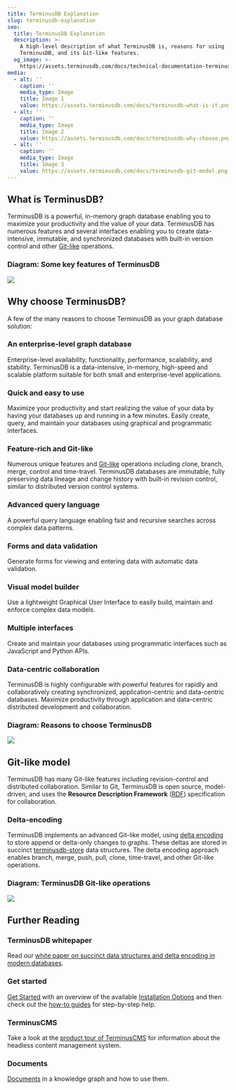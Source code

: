 ```yaml
---
title: TerminusDB Explanation
slug: terminusdb-explanation
seo:
  title: TerminusDB Explanation
  description: >-
    A high-level description of what TerminusDB is, reasons for using
    TerminusDB, and its Git-like features.
  og_image: >-
    https://assets.terminusdb.com/docs/technical-documentation-terminuscms-og.png
media:
  - alt: ''
    caption: ''
    media_type: Image
    title: Image 1
    value: https://assets.terminusdb.com/docs/terminusdb-what-is-it.png
  - alt: ''
    caption: ''
    media_type: Image
    title: Image 2
    value: https://assets.terminusdb.com/docs/terminusdb-why-choose.png
  - alt: ''
    caption: ''
    media_type: Image
    title: Image 3
    value: https://assets.terminusdb.com/docs/terminusdb-git-model.png
---
```


## What is TerminusDB?

TerminusDB is a powerful, in-memory graph database enabling you to maximize your productivity and the value of your data. TerminusDB has numerous features and several interfaces enabling you to create data-intensive, immutable, and synchronized databases with built-in version control and other [Git-like](#gitlikemodel) operations.

### Diagram: Some key features of TerminusDB

![](https://assets.terminusdb.com/docs/terminusdb-what-is-it.png)

## Why choose TerminusDB?

A few of the many reasons to choose TerminusDB as your graph database solution:

### An enterprise-level graph database

Enterprise-level availability, functionality, performance, scalability, and stability. TerminusDB is a data-intensive, in-memory, high-speed and scalable platform suitable for both small and enterprise-level applications.

### Quick and easy to use

Maximize your productivity and start realizing the value of your data by having your databases up and running in a few minutes. Easily create, query, and maintain your databases using graphical and programmatic interfaces.

### Feature-rich and Git-like

Numerous unique features and [Git-like](#gitlikemodel) operations including clone, branch, merge, control and time-travel. TerminusDB databases are immutable, fully preserving data lineage and change history with built-in revision control, similar to distributed version control systems.

### Advanced query language

A powerful query language enabling fast and recursive searches across complex data patterns.

### Forms and data validation

Generate forms for viewing and entering data with automatic data validation.

### Visual model builder

Use a lightweight Graphical User Interface to easily build, maintain and enforce complex data models.

### Multiple interfaces

Create and maintain your databases using programmatic interfaces such as JavaScript and Python APIs.

### Data-centric collaboration

TerminusDB is highly configurable with powerful features for rapidly and collaboratively creating synchronized, application-centric and data-centric databases. Maximize productivity through application and data-centric distributed development and collaboration.

### Diagram: Reasons to choose TerminusDB

![](https://assets.terminusdb.com/docs/terminusdb-why-choose.png)

## Git-like model

TerminusDB has many Git-like features including revision-control and distributed collaboration. Similar to Git, TerminusDB is open source, model-driven, and uses the **Resource Description Framework** ([RDF](/docs/glossary/#rdf)) specification for collaboration.

### Delta-encoding

TerminusDB implements an advanced Git-like model, using [delta encoding](/docs/glossary/#deltaencoding) to store append or delta-only changes to graphs. These deltas are stored in succinct [terminusdb-store](https://github.com/terminusdb/terminusdb-store) data structures. The delta encoding approach enables branch, merge, push, pull, clone, time-travel, and other Git-like operations.

### Diagram: TerminusDB Git-like operations

![](https://assets.terminusdb.com/docs/terminusdb-git-model.png)

## Further Reading

### TerminusDB whitepaper

Read our [white paper on succinct data structures and delta encoding in modern databases](https://terminusdb.com/blog/succinct-data-structures-for-modern-databases/).

### Get started

[Get Started](/docs/get-started-with-terminusdb/) with an overview of the available [Installation Options](/docs/terminusdb-install-options/) and then check out the [how-to guides](/docs/use-the-clients/) for step-by-step help.

### TerminusCMS

Take a look at the [product tour of TerminusCMS](/docs/product-tour/) for information about the headless content management system.

### Documents

[Documents](/docs/documents-explanation/) in a knowledge graph and how to use them.